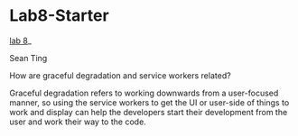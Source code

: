 # Lab8-Starter

[lab 8](https://sjting8.github.io/Lab8-Starter/)_

Sean Ting

How are graceful degradation and service workers related?

Graceful degradation refers to working downwards from a user-focused manner, so using the service workers to get the UI or user-side of things to work and display can help the developers start their development from the user and work their way to the code.

